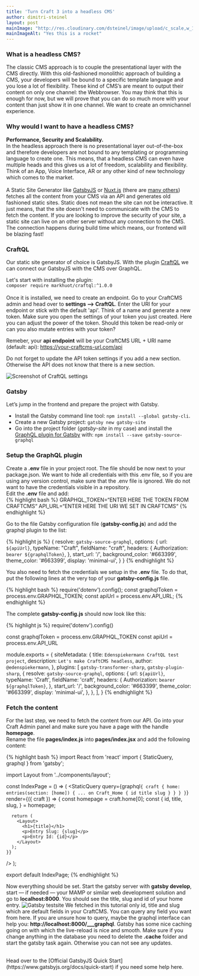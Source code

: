 ```yaml
---
title: 'Turn Craft 3 into a headless CMS'
author: dimitri-steinel
layout: post
mainImage: "http://res.cloudinary.com/dsteinel/image/upload/c_scale,w_1012/v1536323225/Espi/blog/heroku-craft/craft-heroku-quickstart.jpg"
mainImageAlt: "Yes this is a rocket"
--- 
```



### What is a headless CMS?
The classic CMS approach is to couple the presentational layer with the CMS directly. With this old-fashioned monolithic approach of building a CMS, your developers will be bound to a specific template language and you lose a lot of flexibility. These kind of CMS’s are meant to output their content on only one channel: the Webbrowser.
You may think that this is enough for now, but we will prove that you can do so much more with your content than just show it in one channel. We want to create an omnichannel experience.

### Why would I want to have a headless CMS?
**Performance, Security and Scalability.**
<br />
In the headless approach there is no presentational layer out-of-the-box and therefore developers are not bound to any templating or programming language to create one. This means, that a headless CMS can even have multiple heads and this gives us a lot of freedom, scalability and flexibility. Think of an App, Voice Interface, AR or any other kind of new technology which comes to the market. 
<br />
<br />
A Static Site Generator like [GatsbyJS](https://www.gatsbyjs.org/) or [Nuxt.js](https://nuxtjs.org/) (there are [many others](https://www.staticgen.com/)) fetches all the content from your CMS via an API and generates old fashioned static sites. Static does not mean the site can not be interactive. It just means, that the site doesn't need to communicate with the CMS to fetch the content. If you are looking to improve the security of your site, a static site can live on an other server without any connection to the CMS. The connection happens during build time which means, our frontend will be blazing fast!

### CraftQL
Our static site generator of choice is GatsbyJS. With the plugin [CraftQL](https://github.com/markhuot/craftql) we can connect our GatsbyJS with the CMS over GraphQL.

Let's start with installing the plugin:
<br />
`composer require markhuot/craftql:^1.0.0`
<br />
<br />
Once it is installed, we need to create an endpoint. Go to your CraftCMS admin and head over to **settings —> CraftQL**.
Enter the URI for your endpoint or stíck with the default 'api'. Think of a name and generate a new token. 
Make sure you open the settings of your token you just created. Here you can adjust the power of the token. Should this token be read-only or can you also mutate entries with your token?

Remeber, your **api endpoint** will be your CraftCMS URL + URI name (default: api): https://your-craftcms-url.com/api

Do not forget to update the API token settings if you add a new section. Otherwise the API does not know that there is a new section.

![Screenshot of CraftQL settings](https://res.cloudinary.com/dsteinel/image/upload/c_scale,w_1500/v1546602480/Espi/blog/craft%20to%20headless/espi-blog-craft-to-headless-craftql-settings.png)

### Gatsby
Let’s jump in the frontend and prepare the project with Gatsby.

* Install the Gatsby command line tool: `npm install --global gatsby-cli`.
* Create a new Gatsby project: `gatsby new gatsby-site`
* Go into the project folder (*gatsby-site* in my case) and install the [GraphQL plugin for Gatsby](https://www.gatsbyjs.org/packages/gatsby-source-graphql/) with: `npm install --save gatsby-source-graphql`

### Setup the GraphQL plugin
Create a **.env** file in your project root. The file should be now next to your package.json. We want to hide all credentials with this .env file, so if you are using any version control, make sure that the .env file is ignored. We do not want to have the credentials visible in a repository. 
<br />
Edit the **.env** file and add:
<br />
{% highlight bash %}
GRAPHQL_TOKEN=“ENTER HERE THE TOKEN FROM CRAFTCMS“
API_URL=“ENTER HERE THE URI WE SET IN CRAFTCMS“
{% endhighlight %}

Go to the file Gatsby configuration file (**gatsby-config.js**) and add the graphql plugin to the list: 

{% highlight js %}
{
   resolve: `gatsby-source-graphql`,
   options: {
   url: `${apiUrl}`,
   typeName: "Craft",
   fieldName: "craft",
   headers: {
     Authorization: `bearer ${graphqlToken}`,
   },
   start_url: '/',
   background_color: '#663399',
   theme_color: '#663399',
   display: 'minimal-ui',
  }
}
{% endhighlight %}

You also need to fetch the credentials we setup in the **.env** file. To do that, put the following lines at the very top of your **gatsby-config.js** file.

{% highlight bash %}
require('dotenv').config();
const graphqlToken = process.env.GRAPHQL_TOKEN;
const apiUrl = process.env.API_URL;
{% endhighlight %}

The complete **gatsby-config.js** should now look like this:

{% highlight js %}
require('dotenv').config()

const graphqlToken = process.env.GRAPHQL_TOKEN
const apiUrl = process.env.API_URL

module.exports = {
  siteMetadata: {
    title: `Edenspiekermann CraftQL test project`,
    description: `Let's make CraftCMS headless`,
    author: `@edenspiekermann`,
  },
  plugins: [
    `gatsby-transformer-sharp`,
    `gatsby-plugin-sharp`,
    {
      resolve: `gatsby-source-graphql`,
      options: {
        url: `${apiUrl}`,
        typeName: 'Craft',
        fieldName: 'craft',
        headers: {
          Authorization: `bearer ${graphqlToken}`,
        },
        start_url: '/',
        background_color: '#663399',
        theme_color: '#663399',
        display: 'minimal-ui',
      },
    },
  ],
}
{% endhighlight %}

### Fetch the content
For the last step, we need to fetch the content from our API. Go into your Craft Admin panel and make sure you have a page with the handle **homepage**.
<br />
Rename the file **pages/index.js** into **pages/index.jsx** and add the following content:

{% highlight bash %}
import React from 'react'
import { StaticQuery, graphql } from 'gatsby';

import Layout from '../components/layout';

const IndexPage = () => (
  <StaticQuery
    query={graphql`
      {
        craft {
          home: entries(section: [home]) {
            ... on Craft_Home {
              id
              title
              slug
            }
          }
        }
      }
    `}
    render={({ craft }) => {
      const homepage = craft.home[0];
      const {
        id,
        title,
        slug,
      } = homepage;

      return (
        <Layout>
          <h1>{title}</h1>
          <p>Entry Slug: {slug}</p>
          <p>Entry Id: {id}</p>
        </Layout>
      );
    }}
  />
);

export default IndexPage;
{% endhighlight %}

Now everything should be set. Start the gatsby server with **gatsby develop**, start — if needed — your MAMP or similar web development solution and go to **localhost:8000**. You should see the title, slug and id of your home entry.
![Gatsby testsite](https://res.cloudinary.com/dsteinel/image/upload/c_scale,w_1500/v1546603973/Espi/blog/craft%20to%20headless/espi-blog-craft-to-headless-testsite.png)
We fetched in this tutorial only id, title and slug which are default fields in your CraftCMS. You can query any field you want from here. If you are unsure how to query, maybe the graphql interface can help you: **http://localhost:8000/___graphql**. Gatsby has some nice caching going on with which the live-reload is nice and smooth. Make sure if you change anything in the database you need to delete the **.cache** folder and start the gatsby task again. Otherwise you can not see any updates.

<br />
Head over to the [Official GatsbyJS Quick Start](https://www.gatsbyjs.org/docs/quick-start) if you need some help here.
